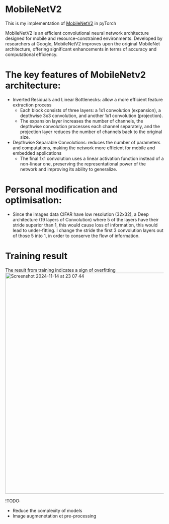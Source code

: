 # MobileNetV2
This is my implementation of [MobileNetV2](https://arxiv.org/abs/1801.04381) in pyTorch

MobileNetV2 is an efficient convolutional neural network architecture designed for mobile and resource-constrained environments. Developed by researchers at Google, MobileNetV2 improves upon the original MobileNet architecture, offering significant enhancements in terms of accuracy and computational efficiency. 

# The key features of MobileNetv2 architecture:
- Inverted Residuals and Linear Bottlenecks: allow a more efficient feature extraction process
  - Each block consists of three layers: a 1x1 convolution (expansion), a depthwise 3x3 convolution, and another 1x1 convolution (projection).
  - The expansion layer increases the number of channels, the depthwise convolution processes each channel separately, and the projection layer reduces the number of channels back to the original size.
- Depthwise Separable Convolutions: reduces the number of parameters and computations, making the network more efficient for mobile and embedded applications
  - The final 1x1 convolution uses a linear activation function instead of a non-linear one, preserving the representational power of the network and improving its ability to generalize.
 
# Personal modification and optimisation:
- Since the images data CIFAR have low resolution (32x32), a Deep architecture (19 layers of Convolution) where 5 of the layers have their stride superior than 1, this would cause loss of information, this would lead to under-fitting. I change the stride the first 3 convolution layers out of those 5 into 1, in order to conserve the flow of information.

# Training result
The result from training indicates a sign of overfitting
<img width="701" alt="Screenshot 2024-11-14 at 23 07 44" src="https://github.com/user-attachments/assets/185f4ac8-fdef-4f70-9a20-d2bf66b84a05">

!TODO:
- Reduce the complexity of models
- Image augmenetation et pre-processing
